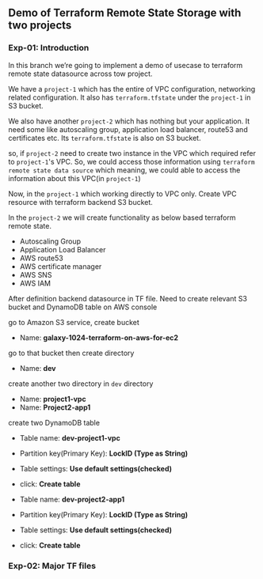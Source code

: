 ## Demo of Terraform Remote State Storage with two projects

### **Exp-01: Introduction**

In this branch we’re going to implement a demo of usecase to terraform remote state datasource across tow project.

We have a `project-1` which has the entire of VPC configuration, networking related configuration. It also has `terraform.tfstate` under the `project-1` in S3 bucket.

We also have another `project-2` which has nothing but your application. It need some like autoscaling group, application load balancer, route53  and certificates etc. Its `terraform.tfstate` is also on S3 bucket.

so, if `project-2` need to create two instance in the VPC which required refer to `project-1`'s VPC. So, we could access those information using `terraform remote state data source` which meaning, we could able to access the information about this VPC(in `project-1`)

Now, in the `project-1` which working directly to VPC only. Create VPC resource with terraform backend S3 bucket.

In the `project-2` we will create functionality as below based terraform remote state.

- Autoscaling Group
- Application Load Balancer
- AWS route53
- AWS certificate manager
- AWS SNS
- AWS IAM

After definition backend datasource in TF file. Need to create relevant S3 bucket and DynamoDB table on AWS console

go to Amazon S3 service, create bucket

- Name:  **galaxy-1024-terraform-on-aws-for-ec2**

go to that bucket then create directory

- Name: **dev**

create another two directory in `dev` directory

- Name: **project1-vpc**
- Name: **Project2-app1**

create two DynamoDB table

- Table name: **dev-project1-vpc**
- Partition key(Primary Key): **LockID (Type as String)**
- Table settings: **Use default settings(checked)**
- click: **Create table**

- Table name: **dev-project2-app1**
- Partition key(Primary Key): **LockID (Type as String)**
- Table settings: **Use default settings(checked)**
- click: **Create table**

### **Exp-02: Major TF files**

